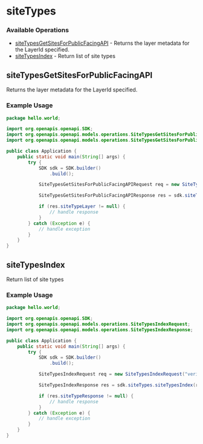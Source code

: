 # siteTypes

### Available Operations

* [siteTypesGetSitesForPublicFacingAPI](#sitetypesgetsitesforpublicfacingapi) - Returns the layer metadata for the LayerId specified.
* [siteTypesIndex](#sitetypesindex) - Return list of site types

## siteTypesGetSitesForPublicFacingAPI

Returns the layer metadata for the LayerId specified.

### Example Usage

```java
package hello.world;

import org.openapis.openapi.SDK;
import org.openapis.openapi.models.operations.SiteTypesGetSitesForPublicFacingAPIRequest;
import org.openapis.openapi.models.operations.SiteTypesGetSitesForPublicFacingAPIResponse;

public class Application {
    public static void main(String[] args) {
        try {
            SDK sdk = SDK.builder()
                .build();

            SiteTypesGetSitesForPublicFacingAPIRequest req = new SiteTypesGetSitesForPublicFacingAPIRequest(71036, "quis");            

            SiteTypesGetSitesForPublicFacingAPIResponse res = sdk.siteTypes.siteTypesGetSitesForPublicFacingAPI(req);

            if (res.siteTypeLayer != null) {
                // handle response
            }
        } catch (Exception e) {
            // handle exception
        }
    }
}
```

## siteTypesIndex

Return list of site types

### Example Usage

```java
package hello.world;

import org.openapis.openapi.SDK;
import org.openapis.openapi.models.operations.SiteTypesIndexRequest;
import org.openapis.openapi.models.operations.SiteTypesIndexResponse;

public class Application {
    public static void main(String[] args) {
        try {
            SDK sdk = SDK.builder()
                .build();

            SiteTypesIndexRequest req = new SiteTypesIndexRequest("veritatis");            

            SiteTypesIndexResponse res = sdk.siteTypes.siteTypesIndex(req);

            if (res.siteTypeResponse != null) {
                // handle response
            }
        } catch (Exception e) {
            // handle exception
        }
    }
}
```
